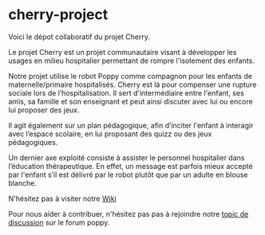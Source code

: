 # cherry-project

Voici le dépot collaboratif du projet Cherry.

Le projet Cherry est un projet communautaire visant à développer les usages en milieu hospitalier permettant de rompre l'isolement des enfants.

Notre projet utilise le robot Poppy comme compagnon pour les enfants de maternelle/primaire hospitalisés. Cherry est là pour compenser une rupture sociale lors de l’hospitalisation. Il sert d'intermédiaire entre l'enfant, ses amis, sa famille et son enseignant et peut ainsi discuter avec lui ou encore lui proposer des jeux.

Il agit également sur un plan pédagogique, afin d’inciter l'enfant à interagir avec l’espace scolaire, en lui proposant des quizz ou des jeux pédagogiques.

Un dernier axe exploité consiste à assister le personnel hospitalier dans l’éducation thérapeutique. En effet, un message est parfois mieux accepté par l'enfant s’il est délivré par le robot plutôt que par un adulte en blouse blanche.


N'hésitez pas à visiter notre [Wiki](https://github.com/Cherry-project/cherry-software/wiki)


Pour nous aider à contribuer, n'hésitez pas pas à rejoindre notre [topic de discussion](https://forum.poppy-project.org/t/cherry-presentation/1866) sur le forum poppy.
